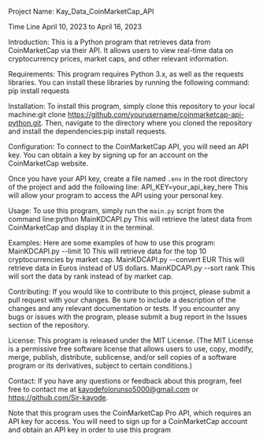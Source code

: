 Project Name:  Kay_Data_CoinMarketCap_API

Time Line April 10, 2023 to April 16, 2023

Introduction: This is a Python program that retrieves data from CoinMarketCap via their API. It allows users to view real-time data on cryptocurrency prices, market caps, and other relevant information.

Requirements: This program requires Python 3.x, as well as the requests libraries. You can install these libraries by running the following command:
pip install requests

Installation: To install this program, simply clone this repository to your local machine:git clone https://github.com/yourusername/coinmarketcap-api-python.git. 
Then, navigate to the directory where you cloned the repository and install the dependencies:pip install requests.

Configuration: To connect to the CoinMarketCap API, you will need an API key. You can obtain a key by signing up for an account on the CoinMarketCap website.

Once you have your API key, create a file named `.env` in the root directory of the project and add the following line: API_KEY=your_api_key_here
This will allow your program to access the API using your personal key.

Usage: To use this program, simply run the `main.py` script from the command line:python MainKDCAPI.py
This will retrieve the latest data from CoinMarketCap and display it in the terminal.

Examples: Here are some examples of how to use this program:
MainKDCAPI.py --limit 10
This will retrieve data for the top 10 cryptocurrencies by market cap.
MainKDCAPI.py --convert EUR
This will retrieve data in Euros instead of US dollars.
MainKDCAPI.py --sort rank
This will sort the data by rank instead of by market cap.

Contributing: If you would like to contribute to this project, please submit a pull request with your changes. Be sure to include a description of the changes and any relevant documentation or tests.
If you encounter any bugs or issues with the program, please submit a bug report in the Issues section of the repository.

License: This program is released under the MIT License. (The MIT License is a permissive free software license that allows users to use, copy, modify, merge, publish, distribute, sublicense, and/or sell copies of a software program or its derivatives, subject to certain conditions.)

Contact: If you have any questions or feedback about this program, feel free to contact me at kayodefolorunso5000@gmail.com or https://github.com/Sir-kayode.

Note that this program uses the CoinMarketCap Pro API, which requires an API key for access. You will need to sign up for a CoinMarketCap account and obtain an API key in order to use this program
